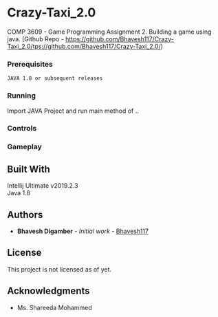 # Crazy-Taxi_2.0

COMP 3609 - Game Programming Assignment 2.
Building a game using java.
[Github Repo - https://github.com/Bhavesh117/Crazy-Taxi_2.0/tps://github.com/Bhavesh117/Crazy-Taxi_2.0/)

### Prerequisites

```
JAVA 1.8 or subsequent releases
```

### Running

Import JAVA Project and run main method of ..


### Controls


### Gameplay


## Built With

Intellij Ultimate v2019.2.3<br/>
Java 1.8

## Authors

* **Bhavesh Digamber** - *Initial work* - [Bhavesh117](https://github.com/Bhavesh117/)

## License

This project is not licensed as of yet. 

## Acknowledgments

* Ms. Shareeda Mohammed
